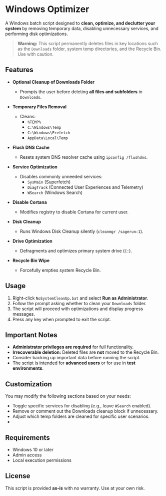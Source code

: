 # Windows Optimizer

A Windows batch script designed to **clean, optimize, and declutter your system** by removing temporary data, disabling unnecessary services, and performing disk optimizations.

> **Warning:** This script permanently deletes files in key locations such as the `Downloads` folder, system temp directories, and the Recycle Bin. Use with caution.

## Features

- **Optional Cleanup of Downloads Folder**
  - Prompts the user before deleting **all files and subfolders** in `Downloads`.

- **Temporary Files Removal**
  - Cleans:
    - `%TEMP%`
    - `C:\Windows\Temp`
    - `C:\Windows\Prefetch`
    - `AppData\Local\Temp`

- **Flush DNS Cache**
  - Resets system DNS resolver cache using `ipconfig /flushdns`.

- **Service Optimization**
  - Disables commonly unneeded services:
    - `SysMain` (Superfetch)
    - `DiagTrack` (Connected User Experiences and Telemetry)
    - `WSearch` (Windows Search)

- **Disable Cortana**
  - Modifies registry to disable Cortana for current user.

- **Disk Cleanup**
  - Runs Windows Disk Cleanup silently (`cleanmgr /sagerun:1`).

- **Drive Optimization**
  - Defragments and optimizes primary system drive (`C:`).

- **Recycle Bin Wipe**
  - Forcefully empties system Recycle Bin.

## Usage

1. Right-click `NoSystemCleanUp.bat` and select **Run as Administrator**.
2. Follow the prompt asking whether to clean your `Downloads` folder.
3. The script will proceed with optimizations and display progress messages.
4. Press any key when prompted to exit the script.

## Important Notes

- **Administrator privileges are required** for full functionality.
- **Irrecoverable deletion:** Deleted files are **not** moved to the Recycle Bin.
- Consider backing up important data before running the script.
- The script is intended for **advanced users** or for use in **test environments**.

## Customization

You may modify the following sections based on your needs:
- Toggle specific services for disabling (e.g., leave `WSearch` enabled).
- Remove or comment out the Downloads cleanup block if unnecessary.
- Adjust which temp folders are cleaned for specific user scenarios.
- 
## Requirements

- Windows 10 or later
- Admin access
- Local execution permissions

## License

This script is provided **as-is** with no warranty. Use at your own risk.
